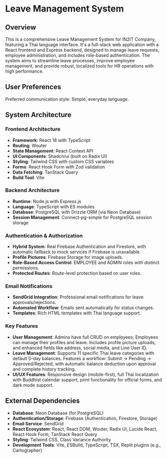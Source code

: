 # Leave Management System

## Overview
This is a comprehensive Leave Management System for IN2IT Company, featuring a Thai language interface. It's a full-stack web application with a React frontend and Express backend, designed to manage leave requests, employee administration, and includes role-based authentication. The system aims to streamline leave processes, improve employee management, and provide robust, localized tools for HR operations with high performance.

## User Preferences
Preferred communication style: Simple, everyday language.

## System Architecture

### Frontend Architecture
- **Framework**: React 18 with TypeScript
- **Routing**: Wouter
- **State Management**: React Context API
- **UI Components**: Shadcn/ui (built on Radix UI)
- **Styling**: Tailwind CSS with custom CSS variables
- **Forms**: React Hook Form with Zod validation
- **Data Fetching**: TanStack Query
- **Build Tool**: Vite

### Backend Architecture
- **Runtime**: Node.js with Express.js
- **Language**: TypeScript with ES modules
- **Database**: PostgreSQL with Drizzle ORM (via Neon Database)
- **Session Management**: Connect-pg-simple for PostgreSQL session storage

### Authentication & Authorization
- **Hybrid System**: Real Firebase Authentication and Firestore, with automatic fallback to mock services if Firebase is unavailable.
- **Profile Pictures**: Firebase Storage for image uploads.
- **Role-Based Access Control**: EMPLOYEE and ADMIN roles with distinct permissions.
- **Protected Routes**: Route-level protection based on user roles.

### Email Notifications
- **SendGrid Integration**: Professional email notifications for leave approvals/rejections.
- **Automated Workflow**: Emails sent automatically for status changes.
- **Templates**: Rich HTML templates with Thai language support.

### Key Features
- **User Management**: Admins have full CRUD on employees; Employees can manage their profiles and leave. Includes profile picture uploads, and enhanced fields like address, social media, and Line User ID.
- **Leave Management**: Supports 11 specific Thai leave categories with default 0-day balances. Features a workflow: Submit → Pending → Approved/Rejected, with automatic balance deduction upon approval and complete history tracking.
- **UI/UX Features**: Responsive design (mobile-first), full Thai localization with Buddhist calendar support, print functionality for official forms, and dark mode support.

## External Dependencies

- **Database**: Neon Database (for PostgreSQL)
- **Authentication/Storage**: Firebase (Authentication, Firestore, Storage)
- **Email Service**: SendGrid
- **React Ecosystem**: React, React DOM, Wouter, Radix UI, Lucide React, React Hook Form, TanStack React Query
- **Styling**: Tailwind CSS, Class Variance Authority
- **Development Tools**: Vite, ESBuild, TypeScript, TSX, Replit plugins (e.g., Cartographer)